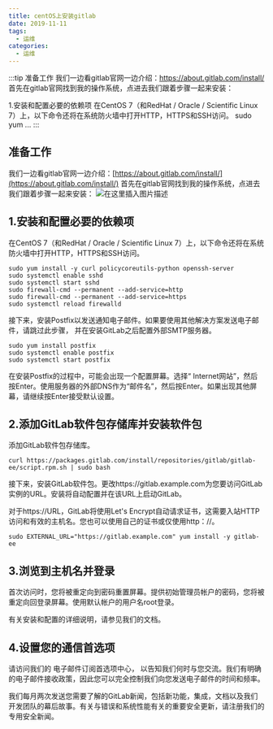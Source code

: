 ```yaml
---
title: centOS上安装gitlab
date: 2019-11-11
tags:
  - 运维
categories:
  - 运维
---
```


:::tip
准备工作
我们一边看gitlab官网一边介绍：https://about.gitlab.com/install/
首先在gitlab官网找到我的操作系统，点进去我们跟着步骤一起来安装：

1.安装和配置必要的依赖项
在CentOS 7（和RedHat / Oracle / Scientific Linux 7）上，以下命令还将在系统防火墙中打开HTTP，HTTPS和SSH访问。
sudo yum ...
:::

<!-- more -->

## 准备工作
我们一边看gitlab官网一边介绍：[https://about.gitlab.com/install/](https://about.gitlab.com/install/)
首先在gitlab官网找到我的操作系统，点进去我们跟着步骤一起来安装：
![在这里插入图片描述](https://img-blog.csdnimg.cn/20191111183413130.png?x-oss-process=image/watermark,type_ZmFuZ3poZW5naGVpdGk,shadow_10,text_aHR0cHM6Ly9ibG9nLmNzZG4ubmV0L3dlaXhpbl80Mzk3MjQzNw==,size_16,color_FFFFFF,t_70)
## 1.安装和配置必要的依赖项
在CentOS 7（和RedHat / Oracle / Scientific Linux 7）上，以下命令还将在系统防火墙中打开HTTP，HTTPS和SSH访问。
```shell
sudo yum install -y curl policycoreutils-python openssh-server
sudo systemctl enable sshd
sudo systemctl start sshd
sudo firewall-cmd --permanent --add-service=http
sudo firewall-cmd --permanent --add-service=https
sudo systemctl reload firewalld
```
接下来，安装Postfix以发送通知电子邮件。如果要使用其他解决方案发送电子邮件，请跳过此步骤， 并在安装GitLab之后配置外部SMTP服务器。
```shell
sudo yum install postfix
sudo systemctl enable postfix
sudo systemctl start postfix
```
在安装Postfix的过程中，可能会出现一个配置屏幕。选择“ Internet网站”，然后按Enter。使用服务器的外部DNS作为“邮件名”，然后按Enter。如果出现其他屏幕，请继续按Enter接受默认设置。
## 2.添加GitLab软件包存储库并安装软件包
添加GitLab软件包存储库。
```shell
curl https://packages.gitlab.com/install/repositories/gitlab/gitlab-ee/script.rpm.sh | sudo bash
```
接下来，安装GitLab软件包。更改https://gitlab.example.com为您要访问GitLab实例的URL。安装将自动配置并在该URL上启动GitLab。

对于https://URL，GitLab将使用Let's Encrypt自动请求证书，这需要入站HTTP访问和有效的主机名。您也可以使用自己的证书或仅使用http：//。
```shell
sudo EXTERNAL_URL="https://gitlab.example.com" yum install -y gitlab-ee
```
## 3.浏览到主机名并登录
首次访问时，您将被重定向到密码重置屏幕。提供初始管理员帐户的密码，您将被重定向回登录屏幕。使用默认帐户的用户名root登录。

有关安装和配置的详细说明，请参见我们的文档。
## 4.设置您的通信首选项
请访问我们的 电子邮件订阅首选项中心， 以告知我们何时与您交流。我们有明确的电子邮件接收政策，因此您可以完全控制我们向您发送电子邮件的时间和频率。

我们每月两次发送您需要了解的GitLab新闻，包括新功能，集成，文档以及我们开发团队的幕后故事。有关与错误和系统性能有关的重要安全更新，请注册我们的专用安全新闻。
